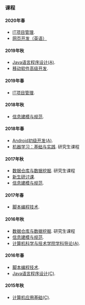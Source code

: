 ### 课程

#### 2020年春

- [IT项目管理](courses/2020Spring-InformationTechnologyProjectManagement-cn.html). 
- [网页开发（英语）](courses/2020Spring-WebDevelopment.html)

#### 2019年秋

* [Java语言程序设计(A)](courses/2019Fall-JavaProgramming-cn.html). 
* [移动软件高级开发](courses/2019Fall-MobileSoftwareAdvancedDevelopment-cn.html). 

#### 2019年春
* [IT项目管理](courses/2019Spring-InformationTechnologyProjectManagement-cn.html). 

#### 2018年秋
* [信息建模与规范](courses/2018Fall-InformationModellingAndSpecification-cn.html). 

#### 2018年春
* [Android初级开发(A)](courses/2018Spring-AndroidProgramming-cn.html). 
* [机器学习：基础与实践](courses/2018Spring-MachineLearning-cn.html). 研究生课程

#### 2017年秋
* [数据仓库与数据挖掘](courses/2017Fall-DataMining-cn.html). 研究生课程
* [新生研讨课](courses/2017Fall-FreshmanSeminar-cn.html). 
* [信息建模与规范](courses/2017Fall-InformationModellingAndSpecification-cn.html). 

#### 2017年春
* [脚本编程技术](courses/2017Spring-ScriptProgramming-cn.html). 

#### 2016年秋
* [数据仓库与数据挖掘](courses/2016Fall-DataMining-cn.html). 研究生课程
* [信息建模与规范](courses/2016Fall-InformationModellingAndSpecification-cn.html). 
* [计算机科学与技术学院学科导论(A)](courses/2016Fall-IntroductionToSoftwareEngineering-cn.html). 

#### 2016年春
* [脚本编程技术](courses/2016Spring-ScriptProgramming-cn.html). 
* [Java语言程序设计(C)](courses/2016Spring-JavaProgramming-cn.html). 

#### 2015年秋
* [计算机应用基础(C)](courses/2015Fall-IntroductionToComputer-cn.html). 

